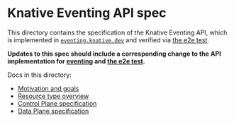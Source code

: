 # Knative Eventing API spec

This directory contains the specification of the Knative Eventing API, which is
implemented in [`eventing.knative.dev`](https://github.com/knative/eventing/blob/main/pkg/apis/eventing/v1) and verified
via [the e2e test](https://github.com/knative/eventing/blob/main/test/e2e).

**Updates to this spec should include a corresponding change to the API
implementation for [eventing](https://github.com/knative/eventing/blob/main/pkg/apis/eventing/v1beta1) and
[the e2e test](https://github.com/knative/eventing/blob/main/test/e2e).**

Docs in this directory:

- [Motivation and goals](motivation.md)
- [Resource type overview](overview.md)
- [Control Plane specification](control-plane.md)
- [Data Plane specification](data-plane.md)
